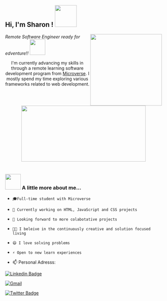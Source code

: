 
<h2> Hi, I'm Sharon ! <img src="https://media.giphy.com/media/26Fxy3Iz1ari8oytO/giphy.gif" width="70"></h2>
<img align='right' src="https://media.giphy.com/media/dWxO36Jzd6bTSt5dIY/giphy.gif" width="230">
<p><em>Remote Software Engineer ready for edventure!!    </em><img src= "https://media.giphy.com/media/3pZipqyo1sqHDfJGtz/giphy.gif" width="50"></p>                         



<p align="center"> I'm currently advancing my skills in through a remote learning software development program from <a href="https://www.microverse.org/">Microverse</a>. I mostly spend my time exploring various frameworks related to web development.</p>
<div align="center">
  
<img align="center" src="https://media.giphy.com/media/RbDKaczqWovIugyJmW/giphy.gif" width="400" height="180" />

</div>
<!-- - <p>You can check out my portfolio <a href="[https://somdotta-dev.netlify.app/](https://github.com/TuyishimireEric/TuyishimireEric.github.io)">here</a><img src="https://media.giphy.com/media/cKPse5DZaptID3YAMK/giphy.gif" width="60"></p> -->
<br>

### <img src="https://media.giphy.com/media/kbVuid1Ak3uEHJUMVO/giphy.gif" width="50"> A little more about me...  

-     🎓Full-time student with Microverse 
-     🔭 Currently working on HTML, JavaScript and CSS projects
-     👯 Looking forward to more colabotative projects 
-     💪🏼 I beleive in the continuously creative and solution focused living
  
-     😄 I love solving problems
-     ⚡ Open to new learn experiences

- 📫 Personal Adresss:

[![Linkedin Badge](https://img.shields.io/badge/-Sharon%20Victor-blue?style=flat-square&logo=Linkedin&logoColor=white&link=https://www.linkedin.com/in/sharonvictor/)](https://www.linkedin.com/in/sharon-odhiambo-4333a0163/)

[![Gmail](https://img.shields.io/badge/-GMAIL-D14836?style=for-the-badge&logo=gmail&logoColor=white)](mailto:sharon.odhiambo100@gmail.com)

[![Twitter Badge](https://img.shields.io/badge/-@sharonvictor16_-1ca0f1?style=flat-square&labelColor=1ca0f1&logo=twitter&logoColor=white&link=https://twitter.com/miss_elliev)](https://twitter.com/sharonvictor16)
